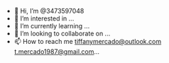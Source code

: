 - 👋 Hi, I’m @3473597048
- 👀 I’m interested in ...
- 🌱 I’m currently learning ...
- 💞️ I’m looking to collaborate on ...
- 📫 How to reach me tiffanymercado@outlook.com
t.mercado1987@gmail.com...

<!---
3473597048/3473597048 is a ✨ special ✨ repository because its `README.md` (this file) appears on your GitHub profile.
You can click the Preview link to take a look at your changes.
--->
